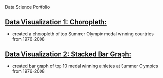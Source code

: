 Data Science Portfolio

## [Data Visualization 1: Choropleth:](https://github.com/Jon-Lynch/DSC_465/blob/master/olympics.R)
* created a choropleth of top Summer Olympic medal winning countries from 1976-2008

[](/images/chloropleth.png)

## [Data Visualization 2: Stacked Bar Graph:](https://github.com/Jon-Lynch/DSC_465/blob/master/olympics.R)
* created bar graph of top 10 medal winning athletes at Summer Olympics from 1976-2008

[](/images/barplot.png)
